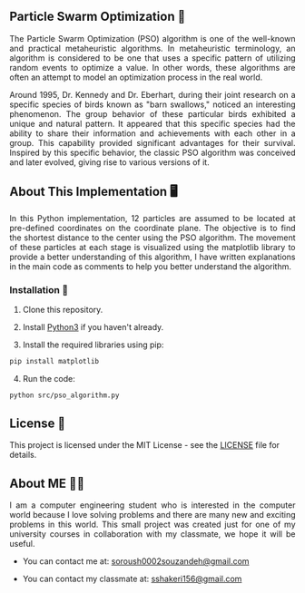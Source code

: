 ## Particle Swarm Optimization 🚀
<div align="justify">
<p>
The Particle Swarm Optimization (PSO) algorithm is one of the well-known and practical metaheuristic algorithms. In metaheuristic terminology, an algorithm is considered to be one that uses a specific pattern of utilizing random events to optimize a value. In other words, these algorithms are often an attempt to model an optimization process in the real world.
</div>
</p>

<div align="justify">
<p>
Around 1995, Dr. Kennedy and Dr. Eberhart, during their joint research on a specific species of birds known as "barn swallows," noticed an interesting phenomenon. The group behavior of these particular birds exhibited a unique and natural pattern. It appeared that this specific species had the ability to share their information and achievements with each other in a group. This capability provided significant advantages for their survival. Inspired by this specific behavior, the classic PSO algorithm was conceived and later evolved, giving rise to various versions of it.
</div>
</p>

## About This Implementation 🖥️
<div align="justify">
<p>
In this Python implementation, 12 particles are assumed to be located at pre-defined coordinates on the coordinate plane. The objective is to find the shortest distance to the center using the PSO algorithm. The movement of these particles at each stage is visualized using the matplotlib library to provide a better understanding of this algorithm, I have written explanations in the main code as comments to help you better understand the algorithm.
</div>
</p>

### Installation 🔧
1. Clone this repository.

2. Install [Python3](https://www.python.org) if you haven't already.

3. Install the required libraries using pip:
```bash
pip install matplotlib
```

4. Run the code:
```bash
python src/pso_algorithm.py
```

## License 📄
This project is licensed under the MIT License - see the [LICENSE](LICENSE) file for details.


## About ME 🙋‍♂️
<div align="justify">
<p>

I am a computer engineering student who is interested in the computer world because I love solving problems and there are many new and exciting problems in this world. This small project was created just for one of my university courses in collaboration with my classmate, we hope it will be useful.
</div>
</p>

- You can contact me at: soroush0002souzandeh@gmail.com

- You can contact my classmate at: sshakeri156@gmail.com
